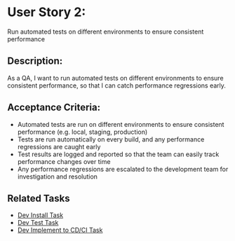 # User Story 2:
Run automated tests on different environments to ensure consistent performance

## Description:
As a QA, I want to run automated tests on different environments to ensure consistent performance, so that I can catch performance regressions early.

## Acceptance Criteria:

* Automated tests are run on different environments to ensure consistent performance (e.g. local, staging, production)
* Tests are run automatically on every build, and any performance regressions are caught early
* Test results are logged and reported so that the team can easily track performance changes over time
* Any performance regressions are escalated to the development team for investigation and resolution

## Related Tasks

* [Dev Install Task](tasks/pwdevinstalltask.md)
* [Dev Test Task](tasks/pwdevtesttask.md)
* [Dev Implement to CD/CI Task](tasks/pwdevimplementtask.md)
